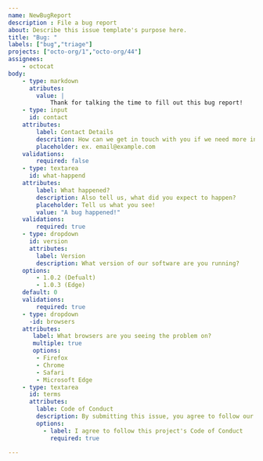 ```yaml
---
name: NewBugReport
description : File a bug report
about: Describe this issue template's purpose here.
title: "Bug: "
labels: ["bug","triage"]
projects: ["octo-org/1","octo-org/44"]
assignees: 
    - octocat
body:
    - type: markdown
      atributes:
        value: |
            Thank for talking the time to fill out this bug report!
    - type: input
      id: contact
    attributes:
        label: Contact Details
        descrition: How can we get in touch with you if we need more info?
        placeholder: ex. email@example.com
    validations:
        required: false
    - type: textarea
      id: what-happend
    attributes: 
        label: What happened?
        description: Also tell us, what did you expect to happen?
        placeholder: Tell us what you see!
        value: "A bug happened!"
    validations:
        required: true
    - type: dropdown
      id: version
      attributes: 
        label: Version
        description: What version of our software are you running?
    options:
        - 1.0.2 (Defualt)
        - 1.0.3 (Edge)
    default: 0
    validations:
        required: true
    - type: dropdown
      -id: browsers
    attributes:
       label: What browsers are you seeing the problem on?
       multiple: true
       options:
        - Firefox
        - Chrome
        - Safari
        - Microsoft Edge
    - type: textarea
      id: terms
      attributes:
        lable: Code of Conduct
        description: By submitting this issue, you agree to follow our [Code of Conduct] (https://example.com)
        options: 
          - label: I agree to follow this project's Code of Conduct
            required: true

---
```



